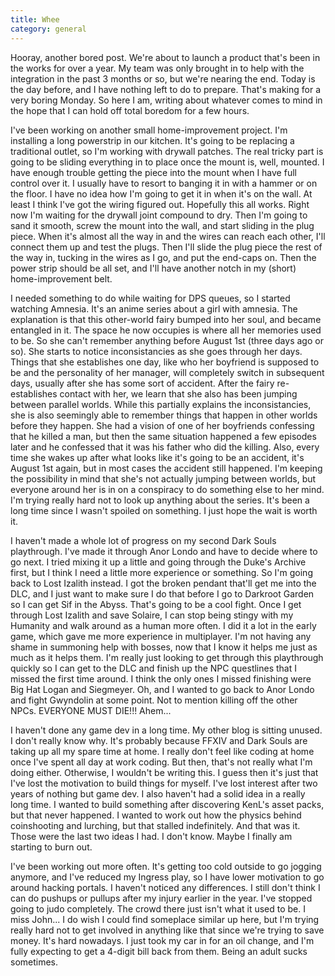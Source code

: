 ```yaml
---
title: Whee
category: general
---
```

Hooray, another bored post. We're about to launch a product that's been in the works for over a year. My team was only brought in to help with the integration in the past 3 months or so, but we're nearing the end. Today is the day before, and I have nothing left to do to prepare. That's making for a very boring Monday. So here I am, writing about whatever comes to mind in the hope that I can hold off total boredom for a few hours.

I've been working on another small home-improvement project. I'm installing a long powerstrip in our kitchen. It's going to be replacing a traditional outlet, so I'm working with drywall patches. The real tricky part is going to be sliding everything in to place once the mount is, well, mounted. I have enough trouble getting the piece into the mount when I have full control over it. I usually have to resort to banging it in with a hammer or on the floor. I have no idea how I'm going to get it in when it's on the wall. At least I think I've got the wiring figured out. Hopefully this all works. Right now I'm waiting for the drywall joint compound to dry. Then I'm going to sand it smooth, screw the mount into the wall, and start sliding in the plug piece. When it's almost all the way in and the wires can reach each other, I'll connect them up and test the plugs. Then I'll slide the plug piece the rest of the way in, tucking in the wires as I go, and put the end-caps on. Then the power strip should be all set, and I'll have another notch in my (short) home-improvement belt.

I needed something to do while waiting for DPS queues, so I started watching Amnesia. It's an anime series about a girl with amnesia. The explanation is that this other-world fairy bumped into her soul, and became entangled in it. The space he now occupies is where all her memories used to be. So she can't remember anything before August 1st (three days ago or so). She starts to notice inconsistancies as she goes through her days. Things that she establishes one day, like who her boyfriend is supposed to be and the personality of her manager, will completely switch in subsequent days, usually after she has some sort of accident. After the fairy re-establishes contact with her, we learn that she also has been jumping between parallel worlds. While this partially explains the inconsistancies, she is also seemingly able to remember things that happen in other worlds before they happen. She had a vision of one of her boyfriends confessing that he killed a man, but then the same situation happened a few episodes later and he confessed that it was his father who did the killing. Also, every time she wakes up after what looks like it's going to be an accident, it's August 1st again, but in most cases the accident still happened. I'm keeping the possibility in mind that she's not actually jumping between worlds, but everyone around her is in on a conspiracy to do something else to her mind. I'm trying really hard not to look up anything about the series. It's been a long time since I wasn't spoiled on something. I just hope the wait is worth it.

I haven't made a whole lot of progress on my second Dark Souls playthrough. I've made it through Anor Londo and have to decide where to go next. I tried mixing it up a little and going through the Duke's Archive first, but I think I need a little more experience or something. So I'm going back to Lost Izalith instead. I got the broken pendant that'll get me into the DLC, and I just want to make sure I do that before I go to Darkroot Garden so I can get Sif in the Abyss. That's going to be a cool fight. Once I get through Lost Izalith and save Solaire, I can stop being stingy with my Humanity and walk around as a human more often. I did it a lot in the early game, which gave me more experience in multiplayer. I'm not having any shame in summoning help with bosses, now that I know it helps me just as much as it helps them. I'm really just looking to get through this playthrough quickly so I can get to the DLC and finish up the NPC questlines that I missed the first time around. I think the only ones I missed finishing were Big Hat Logan and Siegmeyer. Oh, and I wanted to go back to Anor Londo and fight Gwyndolin at some point. Not to mention killing off the other NPCs. EVERYONE MUST DIE!!! Ahem...

I haven't done any game dev in a long time. My other blog is sitting unused. I don't really know why. It's probably because FFXIV and Dark Souls are taking up all my spare time at home. I really don't feel like coding at home once I've spent all day at work coding. But then, that's not really what I'm doing either. Otherwise, I wouldn't be writing this. I guess then it's just that I've lost the motivation to build things for myself. I've lost interest after two years of nothing but game dev. I also haven't had a solid idea in a really long time. I wanted to build something after discovering KenL's asset packs, but that never happened. I wanted to work out how the physics behind coinshooting and lurching, but that stalled indefinitely. And that was it. Those were the last two ideas I had. I don't know. Maybe I finally am starting to burn out.

I've been working out more often. It's getting too cold outside to go jogging anymore, and I've reduced my Ingress play, so I have lower motivation to go around hacking portals. I haven't noticed any differences. I still don't think I can do pushups or pullups after my injury earlier in the year. I've stopped going to judo completely. The crowd there just isn't what it used to be. I miss John... I do wish I could find someplace similar up here, but I'm trying really hard not to get involved in anything like that since we're trying to save money. It's hard nowadays. I just took my car in for an oil change, and I'm fully expecting to get a 4-digit bill back from them. Being an adult sucks sometimes.